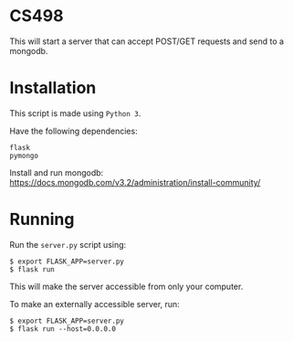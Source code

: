 # CS498
This will start a server that can accept POST/GET requests and send to a mongodb.


# Installation

This script is made using ```Python 3```.

Have the following dependencies:
```
flask
pymongo
```

Install and run mongodb:
https://docs.mongodb.com/v3.2/administration/install-community/

# Running
Run the ```server.py``` script using:
```
$ export FLASK_APP=server.py
$ flask run
```

This will make the server accessible from only your computer.

To make an externally accessible server, run:
```
$ export FLASK_APP=server.py
$ flask run --host=0.0.0.0
```

